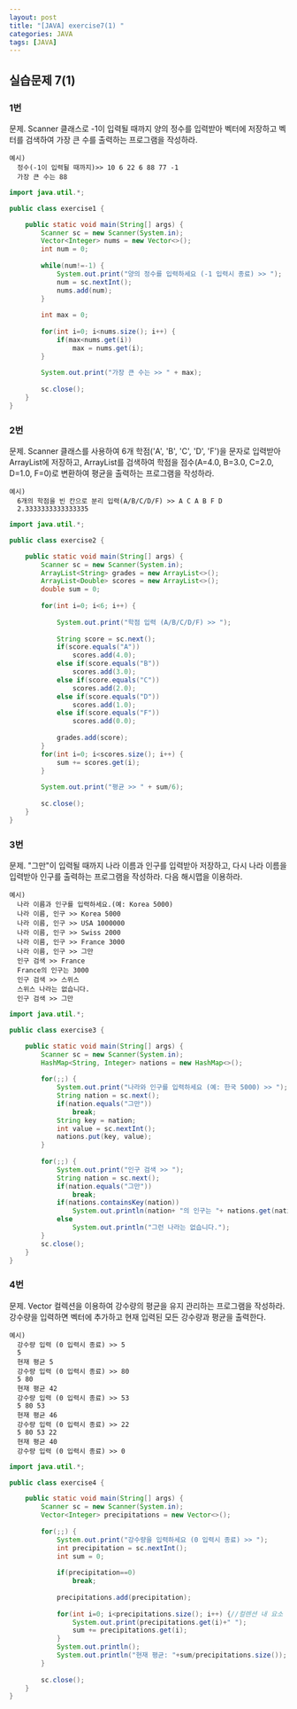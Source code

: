 ```yaml
---
layout: post
title: "[JAVA] exercise7(1) " 
categories: JAVA
tags: [JAVA]
---
```


## 실습문제 7(1)
  
  
### 1번

문제. Scanner 클래스로 -1이 입력될 때까지 양의 정수를 입력받아 벡터에 저장하고 벡터를 검색하여 가장 큰 수를 출력하는 프로그램을 작성하라.

    예시)
      정수(-1이 입력될 때까지)>> 10 6 22 6 88 77 -1
      가장 큰 수는 88

```java
import java.util.*;

public class exercise1 {

	public static void main(String[] args) {
		Scanner sc = new Scanner(System.in);
		Vector<Integer> nums = new Vector<>();
		int num = 0;
		
		while(num!=-1) {
			System.out.print("양의 정수를 입력하세요 (-1 입력시 종료) >> ");
			num = sc.nextInt();
			nums.add(num);
		}
		
		int max = 0;
		
		for(int i=0; i<nums.size(); i++) {
			if(max<nums.get(i))
				max = nums.get(i);
		}
		
		System.out.print("가장 큰 수는 >> " + max);
		
		sc.close();
	}
}
```

### 2번

문제. Scanner 클래스를 사용하여 6개 학점('A', 'B', 'C', 'D', 'F')을 문자로 입력받아 ArrayList에 저장하고, ArrayList를 검색하여 학점을 점수(A=4.0, B=3.0, C=2.0, D=1.0, F=0)로 변환하여 평균을 출력하는 프로그램을 작성하라.

    예시)
      6개의 학점을 빈 칸으로 분리 입력(A/B/C/D/F) >> A C A B F D
      2.3333333333333335


```java
import java.util.*;

public class exercise2 {

	public static void main(String[] args) {
		Scanner sc = new Scanner(System.in);
		ArrayList<String> grades = new ArrayList<>();
		ArrayList<Double> scores = new ArrayList<>();
		double sum = 0;
		
		for(int i=0; i<6; i++) {
			
			System.out.print("학점 입력 (A/B/C/D/F) >> ");
			
			String score = sc.next();
			if(score.equals("A"))
				scores.add(4.0);
			else if(score.equals("B"))
				scores.add(3.0);
			else if(score.equals("C"))
				scores.add(2.0);
			else if(score.equals("D"))
				scores.add(1.0);
			else if(score.equals("F"))
				scores.add(0.0);
			
			grades.add(score);
		}
		for(int i=0; i<scores.size(); i++) {
			sum += scores.get(i);
		}
		
		System.out.print("평균 >> " + sum/6);
		
		sc.close();
	}
}
```

### 3번

문제. "그만"이 입력될 때까지 나라 이름과 인구를 입력받아 저장하고, 다시 나라 이름을 입력받아 인구를 출력하는 프로그램을 작성하라. 다음 해시맵을 이용하라.

    예시)
      나라 이름과 인구를 입력하세요.(예: Korea 5000)
      나라 이름, 인구 >> Korea 5000
      나라 이름, 인구 >> USA 1000000
      나라 이름, 인구 >> Swiss 2000
      나라 이름, 인구 >> France 3000
      나라 이름, 인구 >> 그만
      인구 검색 >> France
      France의 인구는 3000
      인구 검색 >> 스위스
      스위스 나라는 없습니다.
      인구 검색 >> 그만

```java
import java.util.*;

public class exercise3 {

	public static void main(String[] args) {
		Scanner sc = new Scanner(System.in);
		HashMap<String, Integer> nations = new HashMap<>();
		
		for(;;) {
			System.out.print("나라와 인구를 입력하세요 (예: 한국 5000) >> ");
			String nation = sc.next();
			if(nation.equals("그만"))
				break;
			String key = nation;
			int value = sc.nextInt();
			nations.put(key, value);
		}
		
		for(;;) {
			System.out.print("인구 검색 >> ");
			String nation = sc.next();
			if(nation.equals("그만"))
				break;
			if(nations.containsKey(nation)) 
				System.out.println(nation+ "의 인구는 "+ nations.get(nation));
			else
				System.out.println("그런 나라는 없습니다.");
		}
		sc.close();
	}
}
```

### 4번
문제. Vector 컬렉션을 이용하여 강수량의 평균을 유지 관리하는 프로그램을 작성하라. 강수량을 입력하면 벡터에 추가하고 현재 입력된 모든 강수량과 평균을 출력한다.

    예시)
      강수량 입력 (0 입력시 종료) >> 5
      5 
      현재 평균 5
      강수량 입력 (0 입력시 종료) >> 80
      5 80 
      현재 평균 42
      강수량 입력 (0 입력시 종료) >> 53
      5 80 53 
      현재 평균 46
      강수량 입력 (0 입력시 종료) >> 22
      5 80 53 22 
      현재 평균 40
      강수량 입력 (0 입력시 종료) >> 0

```java
import java.util.*;

public class exercise4 {

	public static void main(String[] args) {
		Scanner sc = new Scanner(System.in);
		Vector<Integer> precipitations = new Vector<>();
		
		for(;;) {
			System.out.print("강수량을 입력하세요 (0 입력시 종료) >> ");
			int precipitation = sc.nextInt();
			int sum = 0;
			
			if(precipitation==0)
				break;
			
			precipitations.add(precipitation);
			
			for(int i=0; i<precipitations.size(); i++) {//컬렌션 내 요소 출력
				System.out.print(precipitations.get(i)+" ");
				sum += precipitations.get(i);
			}
			System.out.println();
			System.out.println("현재 평균: "+sum/precipitations.size());
		}
		
		sc.close();
	}
}
```                                      
                                      
